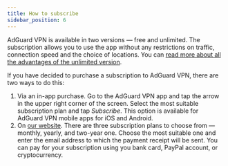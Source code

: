 ```yaml
---
title: How to subscribe
sidebar_position: 6
---
```


AdGuard VPN is available in two versions — free and unlimited. The subscription allows you to use the app without any restrictions on traffic, connection speed and the choice of locations. You can [read more about all the advantages of the unlimited version](/general/free-vs-unlimited).

If you have decided to purchase a subscription to AdGuard VPN, there are two ways to do this:

1. Via an in-app purchase. Go to the AdGuard VPN app and tap the arrow in the upper right corner of the screen. Select the most suitable subscription plan and tap *Subscribe*. This option is available for AdGuard VPN mobile apps for iOS and Android.
2. On [our website](https://adguard-vpn.com/license.html). There are three subscription plans to choose from — monthly, yearly, and two-year one. Choose the most suitable one and enter the email address to which the payment receipt will be sent. You can pay for your subscription using you bank card, PayPal account, or cryptocurrency.
